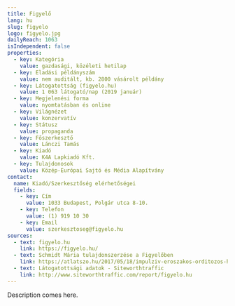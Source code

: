 ```yaml
---
title: Figyelő
lang: hu
slug: figyelo
logo: figyelo.jpg
dailyReach: 1063
isIndependent: false
properties:
  - key: Kategória
    value: gazdasági, közéleti hetilap
  - key: Eladási példányszám
    value: nem auditált, kb. 2800 vásárolt példány
  - key: Látogatottság (figyelo.hu)
    value: 1 063 látogató/nap (2019 január)
  - key: Megjelenési forma
    value: nyomtatásban és online
  - key: Világnézet
    value: konzervatív
  - key: Státusz
    value: propaganda
  - key: Főszerkesztő
    value: Lánczi Tamás
  - key: Kiadó
    value: K4A Lapkiadó Kft.
  - key: Tulajdonosok
    value: Közép-Európai Sajtó és Média Alapítvány
contact:
  name: Kiadó/Szerkesztőség elérhetőségei
  fields:
    - key: Cím
      value: 1033 Budapest, Polgár utca 8-10.
    - key: Telefon
      value: (1) 919 10 30
    - key: Email
      value: szerkesztoseg@figyelo.hu
sources:
  - text: figyelo.hu
    link: https://figyelo.hu/
  - text: Schmidt Mária tulajdonszerzése a Figyelőben
    link: https://atlatszo.hu/2017/05/18/impulziv-eroszakos-orditozos-hatalomatvetel-igy-szerezte-meg-schmidt-maria-cege-a-figyelot/
  - text: Látogatottsági adatok - Siteworthtraffic
    link: http://www.siteworthtraffic.com/report/figyelo.hu
---
```


Description comes here.